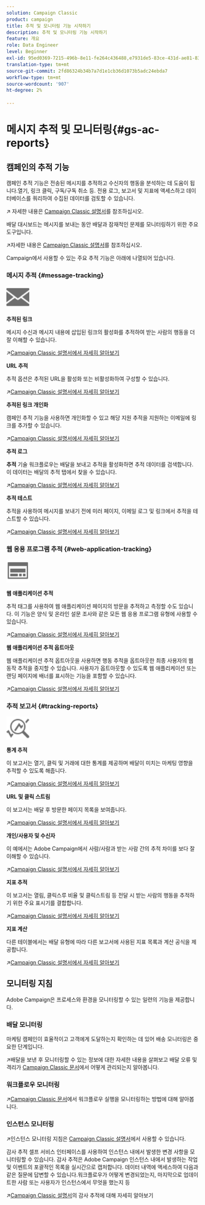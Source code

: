 ```yaml
---
solution: Campaign Classic
product: campaign
title: 추적 및 모니터링 기능 시작하기
description: 추적 및 모니터링 기능 시작하기
feature: 개요
role: Data Engineer
level: Beginner
exl-id: 95ed0369-7215-496b-8e11-fe264c436488,e7931de5-83ce-431d-ae81-83793d257550
translation-type: tm+mt
source-git-commit: 2fd86324b34b7a7d1e1cb36d1073b5adc24ebda7
workflow-type: tm+mt
source-wordcount: '907'
ht-degree: 2%

---
```


# 메시지 추적 및 모니터링{#gs-ac-reports}

## 캠페인의 추적 기능

캠페인 추적 기능은 전송된 메시지를 추적하고 수신자의 행동을 분석하는 데 도움이 됩니다.열기, 링크 클릭, 구독/구독 취소 등. 전용 로그, 보고서 및 지표에 액세스하고 데이터베이스를 쿼리하여 수집된 데이터를 검토할 수 있습니다.

:arrow_upper_right: 자세한 내용은 [Campaign Classic 설명서](https://experienceleague.adobe.com/docs/campaign-classic/using/getting-started/profile-management/editing-a-profile.html?lang=en#tracking-tab)를 참조하십시오.

배달 대시보드는 메시지를 보내는 동안 배달과 잠재적인 문제를 모니터링하기 위한 주요 도구입니다.

:arrow_upper_right:자세한 내용은 [Campaign Classic 설명서](https://experienceleague.adobe.com/docs/campaign-classic/using/sending-messages/monitoring-deliveries/delivery-dashboard.html?lang=en#sending-messages)를 참조하십시오.

Campaign에서 사용할 수 있는 주요 추적 기능은 아래에 나열되어 있습니다.

### 메시지 추적 {#message-tracking}

<img src="assets/do-not-localize/icon-message-tracking.svg" width="60px">

**추적된 링크**

메시지 수신과 메시지 내용에 삽입된 링크의 활성화를 추적하여 받는 사람의 행동을 더 잘 이해할 수 있습니다.

:arrow_upper_right:[Campaign Classic 설명서에서 자세히 알아보기](https://experienceleague.adobe.com/docs/campaign-classic/using/sending-messages/tracking-messages/how-to-configure-tracked-links.html?lang=en#sending-messages)

**URL 추적**

추적 옵션은 추적된 URL을 활성화 또는 비활성화하여 구성할 수 있습니다.

:arrow_upper_right:[Campaign Classic 설명서에서 자세히 알아보기](https://experienceleague.adobe.com/docs/campaign-classic/using/sending-messages/tracking-messages/personalizing-url-tracking.html?lang=en#sending-messages)


**추적된 링크 개인화**

캠페인 추적 기능을 사용하면 개인화할 수 있고 해당 지원 추적을 지원하는 이메일에 링크를 추가할 수 있습니다.

:arrow_upper_right:[Campaign Classic 설명서에서 자세히 알아보기](https://experienceleague.adobe.com/docs/campaign-classic/using/sending-messages/tracking-messages/tracking-personalized-links/tracking-personalized-links.html?lang=en#sending-messages)

**추적 로그**

**추적** 기술 워크플로우는 배달을 보내고 추적을 활성화하면 추적 데이터를 검색합니다. 이 데이터는 배달의 추적 탭에서 찾을 수 있습니다.

:arrow_upper_right:[Campaign Classic 설명서에서 자세히 알아보기](https://experienceleague.adobe.com/docs/campaign-classic/using/sending-messages/tracking-messages/accessing-the-tracking-logs.html?lang=en#sending-messages)

**추적 테스트**

추적을 사용하여 메시지를 보내기 전에 미러 페이지, 이메일 로그 및 링크에서 추적을 테스트할 수 있습니다.

:arrow_upper_right:[Campaign Classic 설명서에서 자세히 알아보기](https://experienceleague.adobe.com/docs/campaign-classic/using/sending-messages/tracking-messages/testing-tracking.html?lang=en#sending-messages)

### 웹 응용 프로그램 추적 {#web-application-tracking}

<img src="assets/do-not-localize/icon-web-app.svg" width="60px">

**웹 애플리케이션 추적**

추적 태그를 사용하여 웹 애플리케이션 페이지의 방문을 추적하고 측정할 수도 있습니다. 이 기능은 양식 및 온라인 설문 조사와 같은 모든 웹 응용 프로그램 유형에 사용할 수 있습니다.

:arrow_upper_right:[Campaign Classic 설명서에서 자세히 알아보기](https://experienceleague.adobe.com/docs/campaign-classic/using/designing-content/web-applications/tracking-a-web-application.html?lang=en#designing-content)

**웹 애플리케이션 추적 옵트아웃**

웹 애플리케이션 추적 옵트아웃을 사용하면 행동 추적을 옵트아웃한 최종 사용자의 웹 동작 추적을 중지할 수 있습니다. 사용자가 옵트아웃할 수 있도록 웹 애플리케이션 또는 랜딩 페이지에 배너를 표시하는 기능을 포함할 수 있습니다.

:arrow_upper_right:[Campaign Classic 설명서에서 자세히 알아보기](https://experienceleague.adobe.com/docs/campaign-classic/using/designing-content/web-applications/web-application-tracking-opt-out.html?lang=en#designing-content)

### 추적 보고서 {#tracking-reports}

<img src="assets/do-not-localize/icon_monitor.svg" width="60px">

**통계 추적**

이 보고서는 열기, 클릭 및 거래에 대한 통계를 제공하며 배달이 미치는 마케팅 영향을 추적할 수 있도록 해줍니다.

:arrow_upper_right:[Campaign Classic 설명서에서 자세히 알아보기](https://experienceleague.adobe.com/docs/campaign-classic/using/sending-messages/tracking-messages/about-message-tracking.html?lang=en#tracking-reports)

**URL 및 클릭 스트림**

이 보고서는 배달 후 방문한 페이지 목록을 보여줍니다.

:arrow_upper_right:[Campaign Classic 설명서에서 자세히 알아보기](https://experienceleague.adobe.com/docs/campaign-classic/using/reporting/reports-on-deliveries/delivery-reports.html?lang=en#urls-and-click-streams)

**개인/사용자 및 수신자**

이 예에서는 Adobe Campaign에서 사람/사람과 받는 사람 간의 추적 차이를 보다 잘 이해할 수 있습니다.

:arrow_upper_right:[Campaign Classic 설명서에서 자세히 알아보기](https://experienceleague.adobe.com/docs/campaign-classic/using/reporting/reports-on-deliveries/person-people-recipients.html?lang=en#reporting)

**지표 추적**

이 보고서는 열림, 클릭스루 비율 및 클릭스트림 등 전달 시 받는 사람의 행동을 추적하기 위한 주요 표시기를 결합합니다.

:arrow_upper_right:[Campaign Classic 설명서에서 자세히 알아보기](https://experienceleague.adobe.com/docs/campaign-classic/using/reporting/reports-on-deliveries/delivery-reports.html?lang=en#reporting)

**지표 계산**

다른 테이블에서는 배달 유형에 따라 다른 보고서에 사용된 지표 목록과 계산 공식을 제공합니다.

:arrow_upper_right:[Campaign Classic 설명서에서 자세히 알아보기](https://experienceleague.adobe.com/docs/campaign-classic/using/reporting/reports-on-deliveries/indicator-calculation.html?lang=en#reporting)

## 모니터링 지침

Adobe Campaign은 프로세스와 환경을 모니터링할 수 있는 일련의 기능을 제공합니다.

### 배달 모니터링

마케팅 캠페인이 효율적이고 고객에게 도달하는지 확인하는 데 있어 배송 모니터링은 중요한 단계입니다.

:arrow_upper_right:배달을 보낸 후 모니터링할 수 있는 정보에 대한 자세한 내용을 살펴보고 배달 오류 및 격리가 [Campaign Classic 문서](https://experienceleague.adobe.com/docs/campaign-classic/using/sending-messages/monitoring-deliveries/about-delivery-monitoring.html?lang=en#sending-messages)에서 어떻게 관리되는지 알아봅니다.

### 워크플로우 모니터링

:arrow_upper_right:[Campaign Classic 문서](https://experienceleague.adobe.com/docs/campaign-classic/using/automating-with-workflows/monitoring-workflows/monitoring-workflow-execution.html?lang=en#automating-with-workflows)에서 워크플로우 실행을 모니터링하는 방법에 대해 알아봅니다.

### 인스턴스 모니터링

:arrow_upper_right:인스턴스 모니터링 지침은 [Campaign Classic 설명서](https://experienceleague.adobe.com/docs/campaign-classic/using/monitoring-campaign-classic/introduction/monitoring-guidelines.html?lang=en#monitoring-campaign-classic)에서 사용할 수 있습니다.

감사 추적 셀프 서비스 인터페이스를 사용하여 인스턴스 내에서 발생한 변경 사항을 모니터링할 수 있습니다. 감사 추적은 Adobe Campaign 인스턴스 내에서 발생하는 작업 및 이벤트의 포괄적인 목록을 실시간으로 캡처합니다. 데이터 내역에 액세스하여 다음과 같은 질문에 답변할 수 있습니다.워크플로우가 어떻게 변경되었는지, 마지막으로 업데이트한 사람 또는 사용자가 인스턴스에서 무엇을 했는지 등

:arrow_upper_right:[Campaign Classic 설명서](https://experienceleague.adobe.com/docs/campaign-classic/using/monitoring-campaign-classic/production-procedures/audit-trail.html?lang=en#accessing-audit-trail)의 감사 추적에 대해 자세히 알아보기
